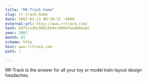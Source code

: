 ```yaml
---
title: "RR-Track home"
slug: rr-track-home
date: 2007-01-11 00:30:57 -0600
external-url: http://www.rrtrack.com/
hash: b875ca3bc99619e9ec086dfeadb6eabc
year: 2007
month: 01
scheme: http
host: www.rrtrack.com
path: /

---
```


RR-Track is the answer for all your toy or model train layout design headaches.
